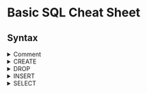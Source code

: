 # Basic SQL Cheat Sheet

## Syntax

<details>
<summary>Comment</summary>

<br/>

Comments can be used to add descriptive notes to the SQL. Comments are not executed.

<br/>

```sh
-- This is a single line comment

/*
This is a multiline comment
*/
```

<br/>

The statement below is commented out, so it wont be executed
```sh
-- SELECT * FROM Teachers
```

<br/>

</details>


<details>
<summary>CREATE</summary>

<br/>

The CREATE command is used to create tables.

<br/>

A Teacher table is created with a TeacherName column. The TeacherNames are defined as characters with a length of up to 50.

```sh
CREATE TABLE Teacher (
	TeacherName varchar(50),
	PRIMARY KEY (TeacherName)
);
```

<br/>

A Teacher table is created with a auto incrementing ID column and a TeacherName column. When a new row is inserted, it will be assigned an ID which will be 1 higher than the previously highest ID

```sh
CREATE TABLE Teacher (
    TeacherID INT AUTO_INCREMENT PRIMARY KEY,
    TeacherName VARCHAR(50) NOT NULL
);
```

<br/>

</details>


<details>
<summary>DROP</summary>

<br/>

The DROP command is used to delete tables.

<br/>

Deletes the Teacher table

```sh
DROP TABLE Teacher;
```

<br/>

</details>


<details>
<summary>INSERT</summary>

<br/>

The INSERT command is used to insert data into tables.

<br/>

Five rows are inserted into the Teacher table. Each row has a TeacherName value.

```sh
INSERT INTO Teacher (TeacherName)
VALUES 	('John Black'),
		('Jussi Blue'),
		('Sarah White'),
		('Karin Grey'),
		('Gary Green');
```

<br/>

Students are inserted into the Student table. Each student row has a StudentName value and a TeacherID (which references their teacher).
```sh
INSERT INTO Student (StudentName, TeacherID)
VALUES 
    ('Alice Brown', 2),  
    ('Bob Gray', 4),     
    ('Charlie Black', 1),
    ('Diana Green', 5),  
    ('Eva White', 3),    
    ('Frank Blue', 4),   
    ('Grace Yellow', 2), 
    ('Hannah Purple', 1),
    ('Iris Red', 5),     
    ('Jack Orange', 3);  
```

<br/>

</details>


<details>
<summary>SELECT</summary>

<br/>

The SELECT command is used to view the data inside tables.

<br/>

Returns the entire Teacher table, including the column names and all the data inside.

```sh
SELECT * FROM Teacher
```

<br/>

Returns the entire Teacher table, sorted by the TeacherName A-Z 

```sh
SELECT *
FROM Teacher
ORDER by TeacherName 
```

<br/>

Returns the entire Student table, sorted by the TeacherID 

```sh
SELECT *
FROM Student
ORDER by TeacherID
```

<br/>

Returns the students whose teacher's ID is 5

```sh
SELECT *
FROM Student
WHERE TeacherID = 5
```
<br/>

The SELECT and INNER JOIN statement is used to view the data of multiple tables. The statement below does not show students don't have a teacher, due to the nature of INNER JOIN.

```sh
SELECT 
    Student.StudentID, 
    Student.StudentName, 
    Teacher.TeacherID, 
    Teacher.TeacherName
FROM Student
INNER JOIN Teacher ON Student.TeacherID = Teacher.TeacherID;
```
<br/>

The statement below is similar to the one above. However, this statement prints all students, even if they have no assigned teacher.

```sh
SELECT 
    Student.StudentID, 
    Student.StudentName, 
    Teacher.TeacherID, 
    Teacher.TeacherName
FROM Student
LEFT JOIN Teacher ON Student.TeacherID = Teacher.TeacherID;
```

<br/>

</details>
